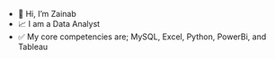 - 👋 Hi, I’m Zainab 
- 📈 I am a Data Analyst
- ✅ My core competencies are; MySQL, Excel, Python, PowerBi, and Tableau

<!---
TobunZainab/TobunZainab is a ✨ special ✨ repository because its `README.md` (this file) appears on your GitHub profile.
You can click the Preview link to take a look at your changes.
--->
